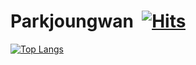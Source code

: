 

# Parkjoungwan&nbsp; [![Hits](https://hits.seeyoufarm.com/api/count/incr/badge.svg?url=https%3A%2F%2Fgithub.com%2FKinetic27%2FKinetic27)](https://hits.seeyoufarm.com) 

[![Top Langs](https://github-readme-stats.vercel.app/api/top-langs/?username=parkjoungwan)](https://github.com/anuraghazra/github-readme-stats)
